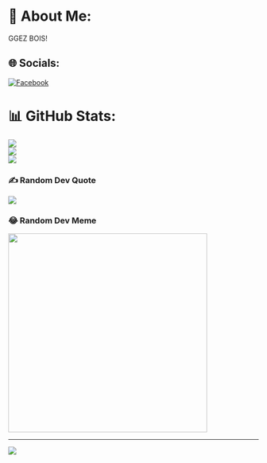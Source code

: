 # 💫 About Me:
GGEZ BOIS!


## 🌐 Socials:
[![Facebook](https://img.shields.io/badge/Facebook-%231877F2.svg?logo=Facebook&logoColor=white)](https://facebook.com/ronshuyu) 
# 📊 GitHub Stats:
![](https://github-readme-stats.vercel.app/api?username=ronshuyu&theme=dark&hide_border=false&include_all_commits=false&count_private=false)<br/>
![](https://github-readme-streak-stats.herokuapp.com/?user=ronshuyu&theme=dark&hide_border=false)<br/>
![](https://github-readme-stats.vercel.app/api/top-langs/?username=ronshuyu&theme=dark&hide_border=false&include_all_commits=false&count_private=false&layout=compact)

### ✍️ Random Dev Quote
![](https://quotes-github-readme.vercel.app/api?type=horizontal&theme=radical)

### 😂 Random Dev Meme
<img src='https://randommeme-five.vercel.app/' style="height: 400px;"/>

---
[![](https://visitcount.itsvg.in/api?id=ronshuyu&icon=8&color=8)](https://visitcount.itsvg.in)

<!-- Proudly created with GPRM ( https://gprm.itsvg.in ) -->
